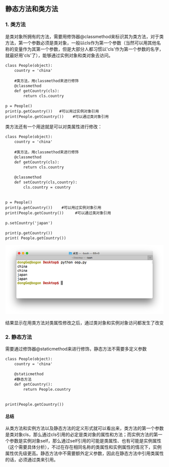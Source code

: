 ## 静态方法和类方法
### 1. 类方法
是类对象所拥有的方法，需要用修饰器@classmethod来标识其为类方法，对于类方法，第一个参数必须是类对象，一般以cls作为第一个参数（当然可以用其他名称的变量作为其第一个参数，但是大部分人都习惯以'cls'作为第一个参数的名字，就最好用'cls'了），能够通过实例对象和类对象去访问。

    class People(object):
        country = 'china'

        #类方法，用classmethod来进行修饰
        @classmethod
        def getCountry(cls):
            return cls.country

    p = People()
    print(p.getCountry())   #可以用过实例对象引用
    print(People.getCountry())    #可以通过类对象引用


类方法还有一个用途就是可以对类属性进行修改：

    class People(object):
        country = 'china'

        #类方法，用classmethod来进行修饰
        @classmethod
        def getCountry(cls):
            return cls.country

        @classmethod
        def setCountry(cls,country):
            cls.country = country


    p = People()
    print(p.getCountry())    #可以用过实例对象引用
    print(People.getCountry())     #可以通过类对象引用

    p.setCountry('japan')   

    print(p.getCountry())    
    print( People.getCountry())

![alt文本](Images/Snip20160820_7.png "Title")

结果显示在用类方法对类属性修改之后，通过类对象和实例对象访问都发生了改变

### 2. 静态方法
需要通过修饰器@staticmethod来进行修饰，静态方法不需要多定义参数

    class People(object):
        country = 'china'

        @staticmethod
        #静态方法
        def getCountry():
            return People.country


    print(People.getCountry()) 
#### 总结
从类方法和实例方法以及静态方法的定义形式就可以看出来，类方法的第一个参数是类对象cls，那么通过cls引用的必定是类对象的属性和方法；而实例方法的第一个参数是实例对象self，那么通过self引用的可能是类属性、也有可能是实例属性（这个需要具体分析），不过在存在相同名称的类属性和实例属性的情况下，实例属性优先级更高。静态方法中不需要额外定义参数，因此在静态方法中引用类属性的话，必须通过类来引用。
